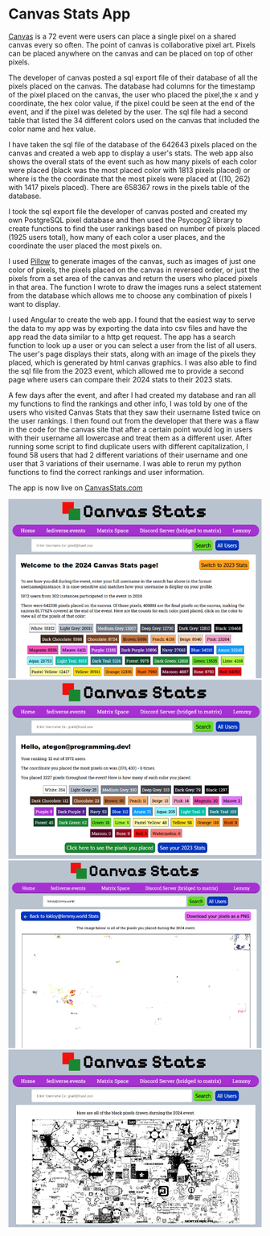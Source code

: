 # Canvas Stats App
[Canvas](https://canvas.fediverse.events) is a 72 event were users can place a single pixel on a shared canvas every so often. The point of canvas is collaborative pixel art. Pixels can be placed anywhere on the canvas and can be placed on top of other pixels.

The developer of canvas posted a sql export file of their database of all the pixels placed on the canvas. The database had columns for the timestamp of the pixel placed on the canvas, the user who placed the pixel,the x and y coordinate, the hex color value, if the pixel could be seen at the end of the event, and if the pixel was deleted by the user. The sql file had a second table that listed the 34 different colors used on the canvas that included the color name and hex value.

I have taken the sql file of the database of the 642643 pixels placed on the canvas and created a web app to display a user's stats. The web app also shows the overall stats of the event such as how many pixels of each color were placed (black was the most placed color with 1813 pixels placed) or where is the the coordinate that the most pixels were placed at ((10, 262) with 1417 pixels placed). There are 658367 rows in the pixels table of the database.

I took the sql export file the developer of canvas posted and created my own PostgreSQL pixel database and then used the Psycopg2 library to create functions to find the user rankings based on number of pixels placed (1925 users total), how many of each color a user places, and the coordinate the user placed the most pixels on.


I used [Pillow](https://python-pillow.org/) to generate images of the canvas, such as images of just one color of pixels, the pixels placed on the canvas in reversed order, or just the pixels from a set area of the canvas and return the users who placed pixels in that area. The function I wrote to draw the images runs a select statement from the database which allows me to choose any combination of pixels I want to display.

I used Angular to create the web app. I found that the easiest way to serve the data to my app was by exporting the data into csv files and have the app read the data similar to a http get request. The app has a search function to look up a user or you can select a user from the list of all users. The user's page displays their stats, along with an image of the pixels they placed, which is generated by html canvas graphics. I was also able to find the sql file from the 2023 event, which allowed me to provide a second page where users can compare their 2024 stats to their 2023 stats.

A few days after the event, and after I had created my database and ran all my functions to find the rankings and other info, I was told by one of the users who visited Canvas Stats that they saw their username listed twice on the user rankings. I then found out from the developer that there was a flaw in the code for the canvas site that after a certain point would log in users with their username all lowercase and treat them as a different user. After running some script to find duplicate users with different capitalization, I found 58 users that had 2 different variations of their username and one user that 3 variations of their username. I was able to rerun my python functions to find the correct rankings and user information.

The app is now live on [CanvasStats.com](https://canvasstats.com/)

![The stats for the 2024 event](https://raw.githubusercontent.com/TheRealMonte/therealmonte.github.io/main/screenshots/home.png)
![An example of a user's stats](https://raw.githubusercontent.com/TheRealMonte/therealmonte.github.io/main/screenshots/user-view.png)
![An example of displaying the pixels placed by a user](https://raw.githubusercontent.com/TheRealMonte/therealmonte.github.io/main/screenshots/user-pixels.png)
![An image of all the black pixels placed on the canvas](https://raw.githubusercontent.com/TheRealMonte/therealmonte.github.io/main/screenshots/color-view.png)